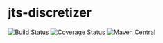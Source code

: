 # jts-discretizer

[![Build Status](https://travis-ci.org/adrianulbona/jts-discretizer.svg?branch=master)](https://travis-ci.org/adrianulbona/jts-discretizer)
[![Coverage Status](https://coveralls.io/repos/github/adrianulbona/jts-discretizer/badge.svg)](https://coveralls.io/github/adrianulbona/jts-discretizer)
[![Maven Central](https://maven-badges.herokuapp.com/maven-central/io.github.adrianulbona/jts-discretizer/badge.svg)](https://maven-badges.herokuapp.com/maven-central/io.github.adrianulbona/jts-discretizer)
